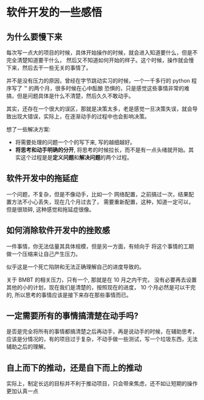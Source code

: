 # 软件开发的一些感悟

## 为什么要慢下来
每次写一点大的项目的时候，具体开始操作的时候，就会进入知道要什么，但是不完全清楚知道要干什么，
然后又不知道如何开始的样子。这个时候，操作就会慢下来，然后去干一些无关的事情了。

并不是没有压力的原因，曾经在字节跳动实习的时候，一个一千多行的 python 程序写了 ™ 的两个月，很多时候在心中酝酿
恐惧的，只是感觉这些事情非常的难搞，但是问题具体是什么不清楚，然后久久不敢动手。

其实，还存在一个很大的误区，那就是决策太多，老是感觉一旦决策失误，就会导致出现大错误，实际上，在逐渐动手的过程中也会影响决策。

想了一些解决方案:
- 将需要处理的问题一个个的写下来, 写的越细越好。
- **将思考和动手明确的分开**, 将思考的时候拉长，而不是有一点头绪就开始。其实这个过程是是**定义问题**和**解决问题**的两个过程。

## 软件开发中的拖延症
一个问题，不复杂，但是不像动手，比如一个
网络配置，之前搞过一次，结果配置方法不小心丢失，现在几个月过去了，
需要重新配置，这种，知道一定可以，但是很琐碎,
这种感觉和拖延症很像。


## 如何消除软件开发中的挫败感
一件事情，你无法估量其具体规模，但是另一方面，有倾向于
将这个事情的工期做一个压缩来让自己产生压力。

似乎这是一个死亡陷阱和无法正确理解自己的进度导致的。

关于 BMBT 的相关压力，只有一个, 那就是在 10 月之内干完，
没有必要再去设置其他的小的计划，现在我们是清楚的，按照现在的进度，
10 个月必然是可以干完的, 所以思考的事情应该是接下来存在那些事情而已。

## 一定需要所有的事情搞清楚在动手吗?
是否是完全将所有的事情都搞清楚之后再动手，再是说动手的时候，在辅助思考，
应该是分情况的，有的项目过于复杂，不动手做一些测试，写一个垃圾东西，无法辅助之后的理解。

## 自上而下的推动，还是自下而上的推动
实际上，制定长远的目标并不利于推动项目，只会带来焦虑，还不如让短期的操作更加认真一点
